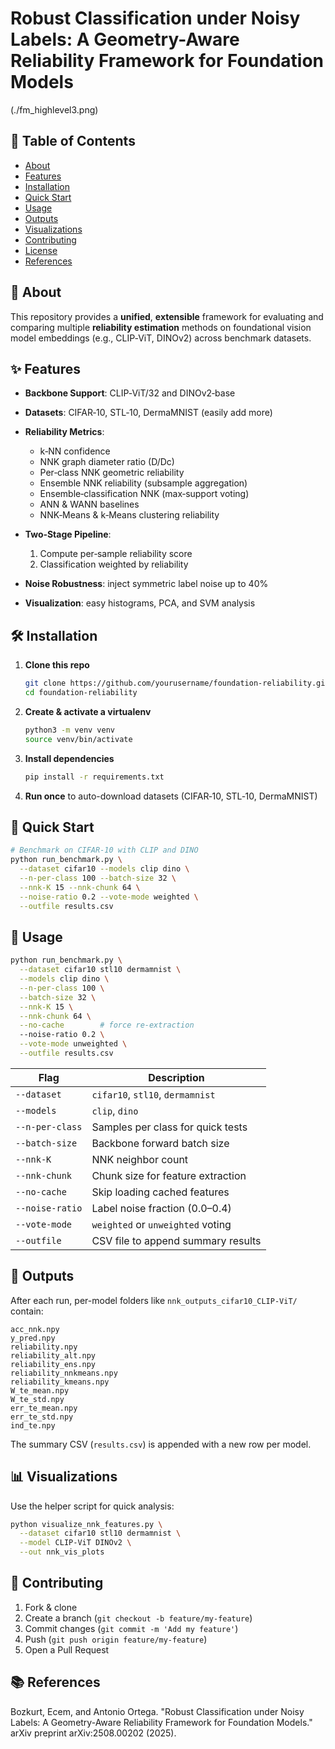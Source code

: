 # Robust Classification under Noisy Labels: A Geometry-Aware Reliability Framework for Foundation Models
(./fm_highlevel3.png)
## 📖 Table of Contents

* [About](#about)
* [Features](#features)
* [Installation](#installation)
* [Quick Start](#quick-start)
* [Usage](#usage)
* [Outputs](#outputs)
* [Visualizations](#visualizations)
* [Contributing](#contributing)
* [License](#license)
* [References](#references)

## 📄 About

This repository provides a **unified**, **extensible** framework for evaluating and comparing multiple **reliability estimation** methods on foundational vision model embeddings (e.g., CLIP‑ViT, DINOv2) across benchmark datasets.

## ✨ Features

* **Backbone Support**: CLIP‑ViT/32 and DINOv2‑base
* **Datasets**: CIFAR‑10, STL‑10, DermaMNIST (easily add more)
* **Reliability Metrics**:

  * k‑NN confidence
  * NNK graph diameter ratio (D/Dc)
  * Per‑class NNK geometric reliability
  * Ensemble NNK reliability (subsample aggregation)
  * Ensemble‑classification NNK (max‑support voting)
  * ANN & WANN baselines
  * NNK‑Means & k‑Means clustering reliability
* **Two‑Stage Pipeline**:

  1. Compute per‑sample reliability score
  2. Classification weighted by reliability
* **Noise Robustness**: inject symmetric label noise up to 40%
* **Visualization**: easy histograms, PCA, and SVM analysis

## 🛠️ Installation

1. **Clone this repo**

   ```bash
   git clone https://github.com/yourusername/foundation-reliability.git
   cd foundation-reliability
   ```
2. **Create & activate a virtualenv**

   ```bash
   python3 -m venv venv
   source venv/bin/activate
   ```
3. **Install dependencies**

   ```bash
   pip install -r requirements.txt
   ```
4. **Run once** to auto-download datasets (CIFAR‑10, STL‑10, DermaMNIST)

## 🚀 Quick Start

```bash
# Benchmark on CIFAR-10 with CLIP and DINO
python run_benchmark.py \
  --dataset cifar10 --models clip dino \
  --n-per-class 100 --batch-size 32 \
  --nnk-K 15 --nnk-chunk 64 \
  --noise-ratio 0.2 --vote-mode weighted \
  --outfile results.csv
```

## 🔧 Usage

```bash
python run_benchmark.py \
  --dataset cifar10 stl10 dermamnist \
  --models clip dino \
  --n-per-class 100 \
  --batch-size 32 \
  --nnk-K 15 \
  --nnk-chunk 64 \
  --no-cache        # force re-extraction
  --noise-ratio 0.2 \
  --vote-mode unweighted \
  --outfile results.csv
```

| Flag            | Description                        |
| --------------- | ---------------------------------- |
| `--dataset`     | `cifar10`, `stl10`, `dermamnist`   |
| `--models`      | `clip`, `dino`                     |
| `--n-per-class` | Samples per class for quick tests  |
| `--batch-size`  | Backbone forward batch size        |
| `--nnk-K`       | NNK neighbor count                 |
| `--nnk-chunk`   | Chunk size for feature extraction  |
| `--no-cache`    | Skip loading cached features       |
| `--noise-ratio` | Label noise fraction (0.0–0.4)     |
| `--vote-mode`   | `weighted` or `unweighted` voting  |
| `--outfile`     | CSV file to append summary results |

## 📂 Outputs

After each run, per-model folders like `nnk_outputs_cifar10_CLIP-ViT/` contain:

```
acc_nnk.npy
y_pred.npy
reliability.npy
reliability_alt.npy
reliability_ens.npy
reliability_nnkmeans.npy
reliability_kmeans.npy
W_te_mean.npy
W_te_std.npy
err_te_mean.npy
err_te_std.npy
ind_te.npy
```

The summary CSV (`results.csv`) is appended with a new row per model.

## 📊 Visualizations

Use the helper script for quick analysis:

```bash
python visualize_nnk_features.py \
  --dataset cifar10 stl10 dermamnist \
  --model CLIP-ViT DINOv2 \
  --out nnk_vis_plots
```



## 🤝 Contributing

1. Fork & clone
2. Create a branch (`git checkout -b feature/my-feature`)
3. Commit changes (`git commit -m 'Add my feature'`)
4. Push (`git push origin feature/my-feature`)
5. Open a Pull Request


## 📚 References
Bozkurt, Ecem, and Antonio Ortega. "Robust Classification under Noisy Labels: A Geometry-Aware Reliability Framework for Foundation Models." arXiv preprint arXiv:2508.00202 (2025).

